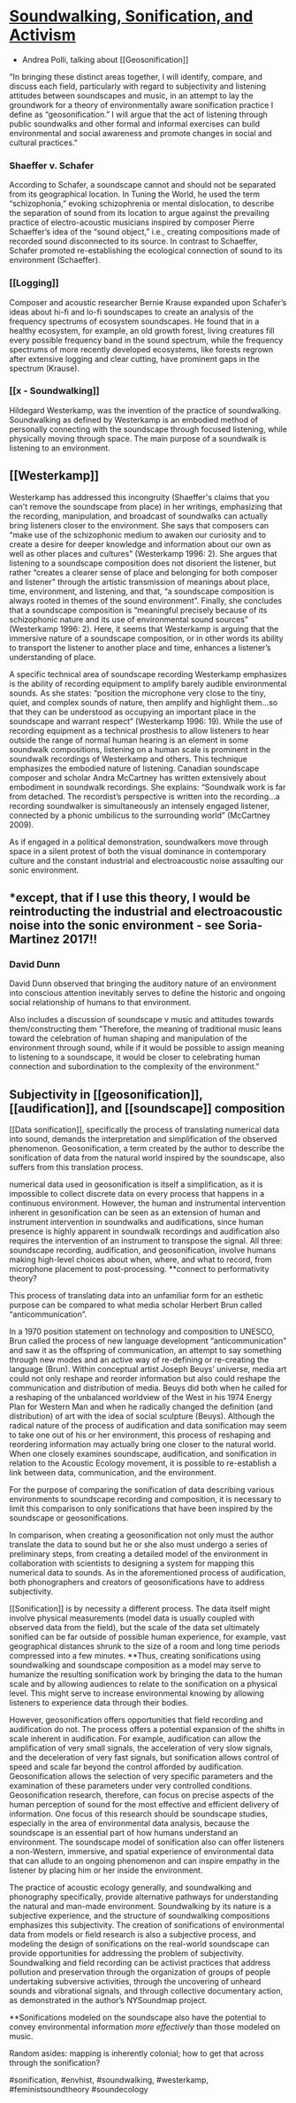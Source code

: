 
# [Soundwalking, Sonification, and Activism](https://link.springer.com/article/10.1007/s00146-011-0345-3)
- Andrea Polli, talking about [[Geosonification]]

"In bringing these distinct areas together, I will identify, compare, and discuss each field, particularly with regard to subjectivity and listening attitudes between soundscapes and music, in an attempt to lay the groundwork for a theory of environmentally aware sonification practice I define as “geosonification.” I will argue that the act of listening through public soundwalks and other formal and informal exercises can build environmental and social awareness and promote changes in social and cultural practices."

### Shaeffer v. Schafer
According to Schafer, a soundscape cannot and should not be separated from its geographical location. In Tuning the World, he used the term “schizophonia,” evoking schizophrenia or mental dislocation, to describe the separation of sound from its location to argue against the prevailing practice of electro-acoustic musicians inspired by composer Pierre Schaeffer’s idea of the “sound object,” i.e., creating compositions made of recorded sound disconnected to its source. In contrast to Schaeffer, Schafer promoted re-establishing the ecological connection of sound to its environment (Schaeffer).

### [[Logging]]
Composer and acoustic researcher Bernie Krause expanded upon Schafer’s ideas about hi-fi and lo-fi soundscapes to create an analysis of the frequency spectrums of ecosystem soundscapes. He found that in a healthy ecosystem, for example, an old growth forest, living creatures fill every possible frequency band in the sound spectrum, while the frequency spectrums of more recently developed ecosystems, like forests regrown after extensive logging and clear cutting, have prominent gaps in the spectrum (Krause).

### [[x - Soundwalking]]
Hildegard Westerkamp, was the invention of the practice of soundwalking. Soundwalking as defined by Westerkamp is an embodied method of personally connecting with the soundscape through focused listening, while physically moving through space. The main purpose of a soundwalk is listening to an environment.

## [[Westerkamp]]
Westerkamp has addressed this incongruity (Shaeffer's claims that you can't remove the soundscape from place) in her writings, emphasizing that the recording, manipulation, and broadcast of soundwalks can actually bring listeners closer to the environment. She says that composers can “make use of the schizophonic medium to awaken our curiosity and to create a desire for deeper knowledge and information about our own as well as other places and cultures” (Westerkamp 1996: 2). She argues that listening to a soundscape composition does not disorient the listener, but rather “creates a clearer sense of place and belonging for both composer and listener” through the artistic transmission of meanings about place, time, environment, and listening, and that, “a soundscape composition is always rooted in themes of the sound environment”. Finally, she concludes that a soundscape composition is “meaningful precisely because of its schizophonic nature and its use of environmental sound sources” (Westerkamp 1996: 2). Here, it seems that Westerkamp is arguing that the immersive nature of a soundscape composition, or in other words its ability to transport the listener to another place and time, enhances a listener’s understanding of place.

A specific technical area of soundscape recording Westerkamp emphasizes is the ability of recording equipment to amplify barely audible environmental sounds. As she states: “position the microphone very close to the tiny, quiet, and complex sounds of nature, then amplify and highlight them…so that they can be understood as occupying an important place in the soundscape and warrant respect” (Westerkamp 1996: 19). While the use of recording equipment as a technical prosthesis to allow listeners to hear outside the range of normal human hearing is an element in some soundwalk compositions, listening on a human scale is prominent in the soundwalk recordings of Westerkamp and others. This technique emphasizes the embodied nature of listening. Canadian soundscape composer and scholar Andra McCartney has written extensively about embodiment in soundwalk recordings. She explains: “Soundwalk work is far from detached. The recordist’s perspective is written into the recording…a recording soundwalker is simultaneously an intensely engaged listener, connected by a phonic umbilicus to the surrounding world” (McCartney 2009).

As if engaged in a political demonstration, soundwalkers move through space in a silent protest of both the visual dominance in contemporary culture and the constant industrial and electroacoustic noise assaulting our sonic environment.
## *except, that if I use this theory, I would be reintroducting the industrial and electroacoustic noise into the sonic environment - see Soria-Martinez 2017!!

### David Dunn
David Dunn observed that bringing the auditory nature of an environment into conscious attention inevitably serves to define the historic and ongoing social relationship of humans to that environment.

Also includes a discussion of soundscape v music and attitudes towards them/constructing them
"Therefore, the meaning of traditional music leans toward the celebration of human shaping and manipulation of the environment through sound, while if it would be possible to assign meaning to listening to a soundscape, it would be closer to celebrating human connection and subordination to the complexity of the environment."

## Subjectivity in [[geosonification]], [[audification]], and [[soundscape]] composition
[[Data sonification]], specifically the process of translating numerical data into sound, demands the interpretation and simplification of the observed phenomenon. Geosonification, a term created by the author to describe the sonification of data from the natural world inspired by the soundscape, also suffers from this translation process.

numerical data used in geosonification is itself a simplification, as it is impossible to collect discrete data on every process that happens in a continuous environment. However, the human and instrumental intervention inherent in gesonification can be seen as an extension of human and instrument intervention in soundwalks and audifications, since human presence is highly apparent in soundwalk recordings and audification also requires the intervention of an instrument to transpose the signal. All three: soundscape recording, audification, and geosonification, involve humans making high-level choices about when, where, and what to record, from microphone placement to post-processing. **connect to performativity theory?

This process of translating data into an unfamiliar form for an esthetic purpose can be compared to what media scholar Herbert Brun called “anticommunication”.

In a 1970 position statement on technology and composition to UNESCO, Brun called the process of new language development “anticommunication” and saw it as the offspring of communication, an attempt to say something through new modes and an active way of re-defining or re-creating the language (Brun). Within conceptual artist Joseph Beuys’ universe, media art could not only reshape and reorder information but also could reshape the communication and distribution of media. Beuys did both when he called for a reshaping of the unbalanced worldview of the West in his 1974 Energy Plan for Western Man and when he radically changed the definition (and distribution) of art with the idea of social sculpture (Beuys). Although the radical nature of the process of audification and data sonification may seem to take one out of his or her environment, this process of reshaping and reordering information may actually bring one closer to the natural world. When one closely examines soundscape, audification, and sonification in relation to the Acoustic Ecology movement, it is possible to re-establish a link between data, communication, and the environment.

For the purpose of comparing the sonification of data describing various environments to soundscape recording and composition, it is necessary to limit this comparison to only sonifications that have been inspired by the soundscape or geosonifications. 

In comparison, when creating a geosonification not only must the author translate the data to sound but he or she also must undergo a series of preliminary steps, from creating a detailed model of the environment in collaboration with scientists to designing a system for mapping this numerical data to sounds. As in the aforementioned process of audification, both phonographers and creators of geosonifications have to address subjectivity. 

[[Sonification]] is by necessity a different process. The data itself might involve physical measurements (model data is usually coupled with observed data from the field), but the scale of the data set ultimately sonified can be far outside of possible human experience, for example, vast geographical distances shrunk to the size of a room and long time periods compressed into a few minutes. **Thus, creating sonifications using soundwalking and soundscape composition as a model may serve to humanize the resulting sonification work by bringing the data to the human scale and by allowing audiences to relate to the sonification on a physical level. This might serve to increase environmental knowing by allowing listeners to experience data through their bodies.

However, geosonification offers opportunities that field recording and audification do not. The process offers a potential expansion of the shifts in scale inherent in audification. For example, audification can allow the amplification of very small signals, the acceleration of very slow signals, and the deceleration of very fast signals, but sonification allows control of speed and scale far beyond the control afforded by audification. Geosonification allows the selection of very specific parameters and the examination of these parameters under very controlled conditions. Geosonification research, therefore, can focus on precise aspects of the human perception of sound for the most effective and efficient delivery of information. One focus of this research should be soundscape studies, especially in the area of environmental data analysis, because the soundscape is an essential part of how humans understand an environment. The soundscape model of sonification also can offer listeners a non-Western, immersive, and spatial experience of environmental data that can allude to an ongoing phenomenon and can inspire empathy in the listener by placing him or her inside the environment. 

The practice of acoustic ecology generally, and soundwalking and phonography specifically, provide alternative pathways for understanding the natural and man-made environment. Soundwalking by its nature is a subjective experience, and the structure of soundwalking compositions emphasizes this subjectivity. The creation of sonifications of environmental data from models or field research is also a subjective process, and modeling the design of sonifications on the real-world soundscape can provide opportunities for addressing the problem of subjectivity. Soundwalking and field recording can be activist practices that address pollution and preservation through the organization of groups of people undertaking subversive activities, through the uncovering of unheard sounds and vibrational signals, and through collective documentary action, as demonstrated in the author’s NYSoundmap project.

**Sonifications modeled on the soundscape also have the potential to convey environmental information *more effectively* than those modeled on music.





Random asides: mapping is inherently colonial; how to get that across through the sonification?

#sonification, #envhist, #soundwalking, #westerkamp, #feministsoundtheory #soundecology
